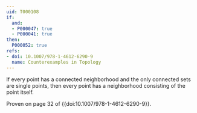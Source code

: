 ```yaml
---
uid: T000108
if:
  and:
  - P000047: true
  - P000041: true
then:
  P000052: true
refs:
- doi: 10.1007/978-1-4612-6290-9
  name: Counterexamples in Topology
---
```


If every point has a connected neighborhood and the only connected sets are single points, then every point has a neighborhood consisting of the point itself.

Proven on page 32 of {{doi:10.1007/978-1-4612-6290-9}}.
